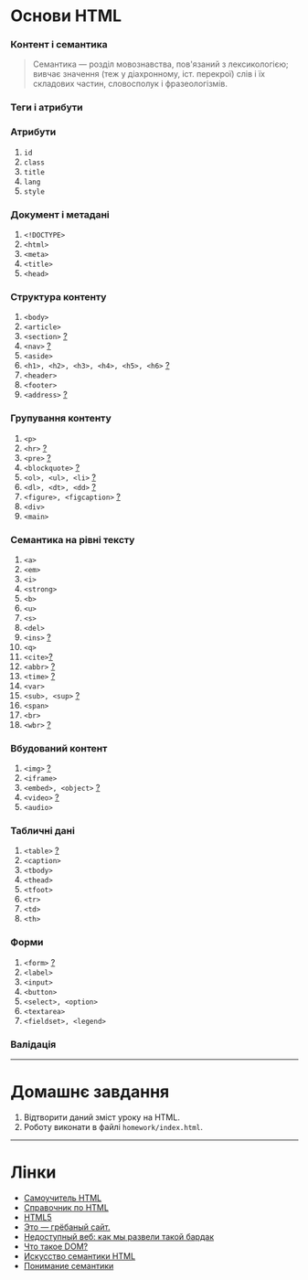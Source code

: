# Основи HTML
### Контент і семантика
> Семантика — розділ мовознавства, пов'язаний з лексикологією; вивчає значення (теж у діахронному, іст. перекрої) слів і їх складових частин, словосполук і фразеологізмів.

### Теги і атрибути
### Атрибути
1. `id`
1. `class`
1. `title`
1. `lang`
1. `style`

### Документ і метадані
1. `<!DOCTYPE>`
1. `<html>`
1. `<meta>`
1. `<title>`
1. `<head>`

### Структура контенту
1. `<body>`
1. `<article>`
1. `<section>` [?](https://jsfiddle.net/P3trovichUA/6sxxL0jb/)
1. `<nav>` [?](https://jsfiddle.net/P3trovichUA/yr2ycp0d/)
1. `<aside>`
1. `<h1>, <h2>, <h3>, <h4>, <h5>, <h6>` [?](https://jsfiddle.net/P3trovichUA/7kLjxmyd/)
1. `<header>`
1. `<footer>`
1. `<address>` [?](https://jsfiddle.net/P3trovichUA/pyebvefv/)

### Групування контенту
1. `<p>`
1. `<hr>` [?](https://jsfiddle.net/P3trovichUA/4uha3r5j/)
1. `<pre>` [?](https://jsfiddle.net/P3trovichUA/jqnbdevr/)
1. `<blockquote>` [?](https://jsfiddle.net/P3trovichUA/wqj0un1k/1/)
1. `<ol>, <ul>, <li>` [?](https://jsfiddle.net/P3trovichUA/7ojfxw84/)
1. `<dl>, <dt>, <dd>` [?](https://jsfiddle.net/P3trovichUA/0onou0bs/)
1. `<figure>, <figcaption>` [?](https://jsfiddle.net/P3trovichUA/nrz3fco8/)
1. `<div>`
1. `<main>`

### Семантика на рівні тексту
1. `<a>`
1. `<em>`
1. `<i>`
1. `<strong>`
1. `<b>`
1. `<u>`
1. `<s>`
1. `<del>`
1. `<ins>` [?](https://jsfiddle.net/P3trovichUA/5o5ydu2x/1/)
1. `<q>`
1. `<cite>`[?](https://jsfiddle.net/P3trovichUA/wqj0un1k/1/)
1. `<abbr>` [?](https://jsfiddle.net/P3trovichUA/tt1m0t3u/)
1. `<time>` [?](https://jsfiddle.net/P3trovichUA/vu71gbah/)
1. `<var>`
1. `<sub>, <sup>` [?](https://jsfiddle.net/P3trovichUA/ha4urh3c/)
1. `<span>`
1. `<br>`
1. `<wbr>` [?](https://jsfiddle.net/P3trovichUA/v6fh77ug/)

### Вбудований контент
1. `<img>` [?](https://jsfiddle.net/P3trovichUA/xrhp4fh1/)
1. `<iframe>`
1. `<embed>, <object>` [?](https://jsfiddle.net/P3trovichUA/LL2c2k0q/)
1. `<video>` [?](https://jsfiddle.net/P3trovichUA/8hxqt9jw/)
1. `<audio>`

### Табличні дані
1. `<table>` [?](https://jsfiddle.net/P3trovichUA/rmfh78oa/) 
1. `<caption>`
1. `<tbody>`
1. `<thead>`
1. `<tfoot>`
1. `<tr>`
1. `<td>`
1. `<th>`

### Форми
1. `<form>` [?](https://jsfiddle.net/P3trovichUA/Lyevpwfp/1/)
1. `<label>`
1. `<input>`
1. `<button>`
1. `<select>, <option>`
1. `<textarea>`
1. `<fieldset>, <legend>`

### Валідація

---
# Домашнє завдання
1.  Відтворити даний зміст уроку на HTML.
1.  Роботу виконати в файлі `homework/index.html`.

---
# Лінки
- [Самоучитель HTML](http://htmlbook.ru/samhtml)
- [Справочник по HTML﻿](http://htmlbook.ru/html)
- [HTML5﻿](http://htmlbook.ru/html5)
- [Это — грёбаный сайт.](https://fuckingwebsite.ru)
- [Недоступный веб: как мы развели такой бардак](https://habrahabr.ru/post/309076/)
- [Что такое DOM?](http://frontender.info/dom/)
- [Искусство семантики HTML](http://frontender.info/the-art-of-html-semantics-pt1/)
- [Понимание семантики](http://css-live.ru/articles/ponimanie-semantiki.html)
